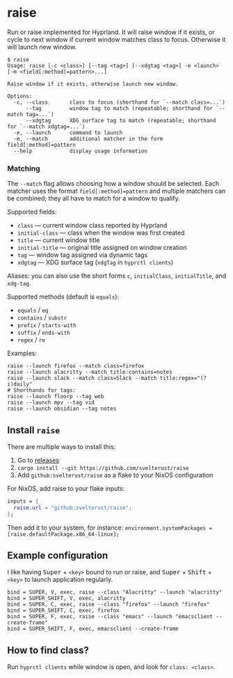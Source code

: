 # raise

Run or raise implemented for Hyprland. It will raise window if it exists,
or cycle to next window if current window matches class to focus. Otherwise
it will launch new window.

```
$ raise
Usage: raise [-c <class>] [--tag <tag>] [--xdgtag <tag>] -e <launch> [-m <field[:method]=pattern>...]

Raise window if it exists, otherwise launch new window.

Options:
  -c, --class       class to focus (shorthand for `--match class=...`)
      --tag         window tag to match (repeatable; shorthand for `--match tag=...`)
      --xdgtag      XDG surface tag to match (repeatable; shorthand for `--match xdgtag=...`)
  -e, --launch      command to launch
  -m, --match       additional matcher in the form field[:method]=pattern
  --help            display usage information
```

### Matching

The `--match` flag allows choosing how a window should be selected. Each
matcher uses the format `field[:method]=pattern` and multiple matchers can be
combined; they all have to match for a window to qualify.

Supported fields:
- `class` — current window class reported by Hyprland
- `initial-class` — class when the window was first created
- `title` — current window title
- `initial-title` — original title assigned on window creation
- `tag` — window tag assigned via dynamic tags
- `xdgtag` — XDG surface tag (`xdgTag` in `hyprctl clients`)

Aliases: you can also use the short forms `c`, `initialClass`, `initialTitle`, and `xdg-tag`.

Supported methods (default is `equals`):
- `equals` / `eq`
- `contains` / `substr`
- `prefix` / `starts-with`
- `suffix` / `ends-with`
- `regex` / `re`

Examples:

```
raise --launch firefox --match class=firefox
raise --launch alacritty --match title:contains=notes
raise --launch slack --match class=Slack --match title:regex="(?i)daily"
# Shorthands for tags:
raise --launch floorp --tag web
raise --launch mpv --tag vid
raise --launch obsidian --tag notes
```

## Install `raise`

There are multiple ways to install this:

1. Go to [releases](https://github.com/svelterust/raise/releases)
2. `cargo install --git https://github.com/svelterust/raise`
3. Add `github:svelterust/raise` as a flake to your NixOS configuration

For NixOS, add raise to your flake inputs:

```nix
inputs = {
  raise.url = "github:svelterust/raise";
};
```

Then add it to your system, for instance: `environment.systemPackages = [raise.defaultPackage.x86_64-linux];`

## Example configuration

I like having <kbd>Super</kbd> + `<key>` bound to run or raise, and <kbd>Super</kbd> + <kbd>Shift</kbd> + `<key>` to launch application regularly.

```
bind = SUPER, V, exec, raise --class "Alacritty" --launch "alacritty"
bind = SUPER_SHIFT, V, exec, alacritty
bind = SUPER, C, exec, raise --class "firefox" --launch "firefox"
bind = SUPER_SHIFT, C, exec, firefox
bind = SUPER, F, exec, raise --class "emacs" --launch "emacsclient --create-frame"
bind = SUPER_SHIFT, F, exec, emacsclient --create-frame
```

## How to find class?

Run `hyprctl clients` while window is open, and look for `class: <class>`.
